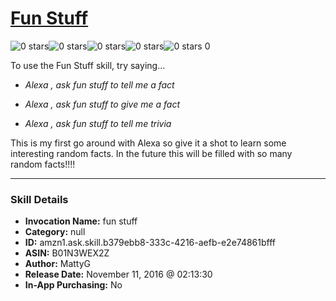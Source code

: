 # [Fun Stuff](http://alexa.amazon.com/#skills/amzn1.ask.skill.b379ebb8-333c-4216-aefb-e2e74861bfff)
![0 stars](../../images/ic_star_border_black_18dp_1x.png)![0 stars](../../images/ic_star_border_black_18dp_1x.png)![0 stars](../../images/ic_star_border_black_18dp_1x.png)![0 stars](../../images/ic_star_border_black_18dp_1x.png)![0 stars](../../images/ic_star_border_black_18dp_1x.png) 0

To use the Fun Stuff skill, try saying...

* *Alexa , ask fun stuff to tell me a fact*

* *Alexa , ask fun stuff to give me a fact*

* *Alexa , ask fun stuff to tell me trivia*

This is my first go around with Alexa so give it a shot to learn some interesting random facts. In the future this will be filled with so many random facts!!!!

***

### Skill Details

* **Invocation Name:** fun stuff
* **Category:** null
* **ID:** amzn1.ask.skill.b379ebb8-333c-4216-aefb-e2e74861bfff
* **ASIN:** B01N3WEX2Z
* **Author:** MattyG
* **Release Date:** November 11, 2016 @ 02:13:30
* **In-App Purchasing:** No
